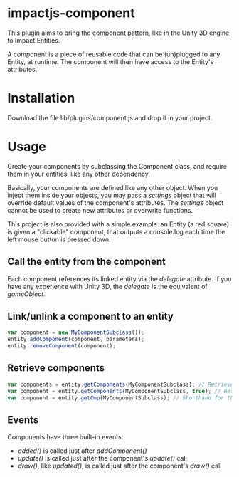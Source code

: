 impactjs-component
==================

This plugin aims to bring the [component pattern](https://en.wikipedia.org/wiki/Entity_component_system), like in the Unity 3D engine, to Impact Entities.

A component is a piece of reusable code that can be (un)plugged to any Entity, at runtime. The component will then have access to the Entity's attributes.

Installation
============

Download the file lib/plugins/component.js and drop it in your project.

Usage
=====

Create your components by subclassing the Component class, and require them in your entities, like any other dependency.

Basically, your components are defined like any other object.
When you inject them inside your objects, you may pass a _settings_ object that will override default values
of the component's attributes. The _settings_ object cannot be used to create new attributes or overwrite functions.

This project is also provided with a simple example: an Entity (a red square) is given a "clickable" component, 
that outputs a console.log each time the left mouse button is pressed down.

Call the entity from the component
----------------------------------

Each component references its linked entity via the _delegate_ attribute.
If you have any experience with Unity 3D, the _delegate_ is the equivalent of _gameObject_.

Link/unlink a component to an entity
------------------------------------

```javascript
var component = new MyComponentSubclass());
entity.addComponent(component, parameters);
entity.removeComponent(component);
```

Retrieve components
-------------------

```javascript
var components = entity.getComponents(MyComponentSubclass); // Retrieve an array containing all components that match the class
var component = entity.getComponents(MyComponentSubclass, true); // Retrieve only the first component to match the class
var component = entity.getCmp(MyComponentSubclass); // Shorthand for the above line
```

Events
------

Components have three built-in events.

- _added()_ is called just after _addComponent()_
- _update()_ is called just after the component's _update()_ call
- _draw()_, like _updated()_, is called just after the component's _draw()_ call


